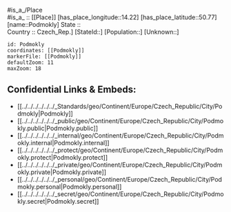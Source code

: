 ﻿---
location: [50.77,14.22] 
mapzoom: [7,12] 
mapmarker: city 
type: City
tags:
- geo/City


SpocWebEntityId: 33422
isDeleted: false
confidential: public

---
#is_a_/Place  
#is_a_ :: [[Place]] 
[has_place_longitude::14.22] 
[has_place_latitude::50.77] 
[name::Podmokly] 
State ::  
Country :: Czech_Rep.] 
[StateId::] 
[Population::] 
[Unknown::] 


```leaflet
id: Podmokly
coordinates: [[Podmokly]] 
markerFile: [[Podmokly]] 
defaultZoom: 11 
maxZoom: 18
```


## Confidential Links & Embeds: 
- [[../../../../../../_Standards/geo/Continent/Europe/Czech_Republic/City/Podmokly|Podmokly]] 
- [[../../../../../../_public/geo/Continent/Europe/Czech_Republic/City/Podmokly.public|Podmokly.public]] 
- [[../../../../../../_internal/geo/Continent/Europe/Czech_Republic/City/Podmokly.internal|Podmokly.internal]] 
- [[../../../../../../_protect/geo/Continent/Europe/Czech_Republic/City/Podmokly.protect|Podmokly.protect]] 
- [[../../../../../../_private/geo/Continent/Europe/Czech_Republic/City/Podmokly.private|Podmokly.private]] 
- [[../../../../../../_personal/geo/Continent/Europe/Czech_Republic/City/Podmokly.personal|Podmokly.personal]] 
- [[../../../../../../_secret/geo/Continent/Europe/Czech_Republic/City/Podmokly.secret|Podmokly.secret]] 
